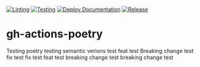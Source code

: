 [![Linting](https://github.com/khosbayar-sorenson/gh-actions-poetry/actions/workflows/lint.yml/badge.svg)](https://github.com/khosbayar-sorenson/gh-actions-poetry/actions/workflows/lint.yml)
[![Testing](https://github.com/khosbayar-sorenson/gh-actions-poetry/actions/workflows/test.yml/badge.svg)](https://github.com/khosbayar-sorenson/gh-actions-poetry/actions/workflows/test.yml)
[![Deploy Documentation](https://github.com/khosbayar-sorenson/gh-actions-poetry/actions/workflows/pages.yml/badge.svg)](https://github.com/khosbayar-sorenson/gh-actions-poetry/actions/workflows/pages.yml)
[![Release](https://github.com/khosbayar-sorenson/gh-actions-poetry/actions/workflows/release.yml/badge.svg)](https://github.com/khosbayar-sorenson/gh-actions-poetry/actions/workflows/release.yml)

# gh-actions-poetry
Testing poetry
testing semantic verions
test feat
test Breaking change
test fix
test fix
test feat
test breaking change
test breaking change
test